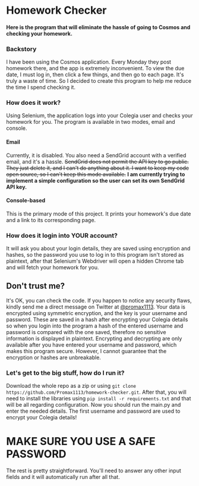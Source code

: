 # Homework Checker

#### Here is the program that will eliminate the hassle of going to Cosmos and checking your homework.

### Backstory

I have been using the Cosmos application. Every Monday they post homework there, and the app is extremely inconvenient. To view the due date, I must log in, then click a few things, and then go to each page. It's truly a waste of time. So I decided to create this program to help me reduce the time I spend checking it.

### How does it work?

Using Selenium, the application logs into your Colegia user and checks your homework for you. The program is available in two modes, email and console.

#### Email

Currently, it is disabled. You also need a SendGrid account with a verified email, and it's a hassle. ~~SendGrid does not permit the API key to go public. They just delete it, and I can't do anything about it. I want to keep my code open source, so I can't keep this mode available.~~ **I am currently trying to implement a simple configuration so the user can set its own SendGrid API key.**

#### Console-based

This is the primary mode of this project. It prints your homework's due date and a link to its corresponding page.

### How does it login into YOUR account?

It will ask you about your login details, they are saved using encryption and hashes, so the password you use to log in to this program isn't stored as plaintext, after that Selenium's Webdriver will open a hidden Chrome tab and will fetch your homework for you.

## Don't trust me?

It's OK, you can check the code. If you happen to notice any security flaws, kindly send me a direct message on Twitter at [@promax1113](https://twitter.com/promax1113). Your data is encrypted using symmetric encryption, and the key is your username and password. These are saved in a hash after encrypting your Colegia details so when you login into the program a hash of the entered username and password is compared with the one saved, therefore no sensitive information is displayed in plaintext. Encrypting and decrypting are only available after you have entered your username and password, which makes this program secure. However, I cannot guarantee that the encryption or hashes are unbreakable. 

### Let's get to the big stuff, how do I run it?

Download the whole repo as a zip or using ```git clone https://github.com/Promax1113/homework-checker.git```. After that, you will need to install the libraries using ```pip install -r requirements.txt``` and that will be all regarding configuration. Now you should run the main.py and enter the needed details. The first username and password are used to encrypt your Colegia details!

# MAKE SURE YOU USE A SAFE PASSWORD

The rest is pretty straightforward. You'll need to answer any other input fields and it will automatically run after all that.
